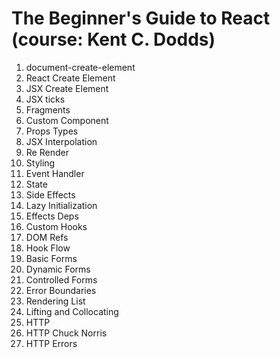 # The Beginner's Guide to React (course: Kent C. Dodds)

1. document-create-element
2. React Create Element
3. JSX Create Element
4. JSX ticks
5. Fragments
6. Custom Component
7. Props Types
8. JSX Interpolation
9. Re Render
10. Styling
11. Event Handler
12. State
13. Side Effects
14. Lazy Initialization
15. Effects Deps
16. Custom Hooks
17. DOM Refs
18. Hook Flow
19. Basic Forms
20. Dynamic Forms
21. Controlled Forms
22. Error Boundaries
23. Rendering List
24. Lifting and Collocating
25. HTTP
26. HTTP Chuck Norris
27. HTTP Errors
